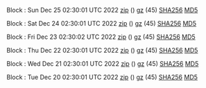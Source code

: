 Block : Sun Dec 25 02:30:01 UTC 2022 [zip](https://files.01coin.io/mainnet/2022-12-25/bootstrap.dat.zip) () [gz](https://files.01coin.io/mainnet/2022-12-25/bootstrap.dat.tar.gz) (45) [SHA256](https://files.01coin.io/mainnet/2022-12-25/sha256.txt) [MD5](https://files.01coin.io/mainnet/2022-12-25/md5.txt)

Block : Sat Dec 24 02:30:01 UTC 2022 [zip](https://files.01coin.io/mainnet/2022-12-24/bootstrap.dat.zip) () [gz](https://files.01coin.io/mainnet/2022-12-24/bootstrap.dat.tar.gz) (45) [SHA256](https://files.01coin.io/mainnet/2022-12-24/sha256.txt) [MD5](https://files.01coin.io/mainnet/2022-12-24/md5.txt)

Block : Fri Dec 23 02:30:02 UTC 2022 [zip](https://files.01coin.io/mainnet/2022-12-23/bootstrap.dat.zip) () [gz](https://files.01coin.io/mainnet/2022-12-23/bootstrap.dat.tar.gz) (45) [SHA256](https://files.01coin.io/mainnet/2022-12-23/sha256.txt) [MD5](https://files.01coin.io/mainnet/2022-12-23/md5.txt)

Block : Thu Dec 22 02:30:01 UTC 2022 [zip](https://files.01coin.io/mainnet/2022-12-22/bootstrap.dat.zip) () [gz](https://files.01coin.io/mainnet/2022-12-22/bootstrap.dat.tar.gz) (45) [SHA256](https://files.01coin.io/mainnet/2022-12-22/sha256.txt) [MD5](https://files.01coin.io/mainnet/2022-12-22/md5.txt)

Block : Wed Dec 21 02:30:01 UTC 2022 [zip](https://files.01coin.io/mainnet/2022-12-21/bootstrap.dat.zip) () [gz](https://files.01coin.io/mainnet/2022-12-21/bootstrap.dat.tar.gz) (45) [SHA256](https://files.01coin.io/mainnet/2022-12-21/sha256.txt) [MD5](https://files.01coin.io/mainnet/2022-12-21/md5.txt)

Block : Tue Dec 20 02:30:01 UTC 2022 [zip](https://files.01coin.io/mainnet/2022-12-20/bootstrap.dat.zip) () [gz](https://files.01coin.io/mainnet/2022-12-20/bootstrap.dat.tar.gz) (45) [SHA256](https://files.01coin.io/mainnet/2022-12-20/sha256.txt) [MD5](https://files.01coin.io/mainnet/2022-12-20/md5.txt)
